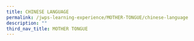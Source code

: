 ```yaml
---
title: CHINESE LANGUAGE
permalink: /jwps-learning-experience/MOTHER-TONGUE/chinese-language
description: ""
third_nav_title: MOTHER TONGUE
---
```

